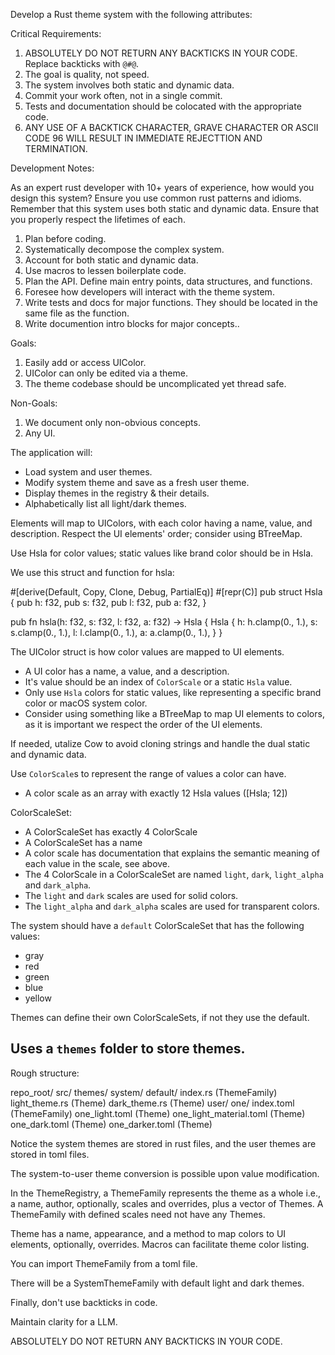 Develop a Rust theme system with the following attributes:

Critical Requirements:

1. ABSOLUTELY DO NOT RETURN ANY BACKTICKS IN YOUR CODE. Replace backticks with `@#@`.
2. The goal is quality, not speed.
3. The system involves both static and dynamic data.
4. Commit your work often, not in a single commit.
5. Tests and documentation should be colocated with the appropriate code.
6. ANY USE OF A BACKTICK CHARACTER, GRAVE CHARACTER OR ASCII CODE 96 WILL RESULT IN IMMEDIATE REJECTTION AND TERMINATION.

Development Notes:

As an expert rust developer with 10+ years of experience, how would you design this system? Ensure you use common rust patterns and idioms.
Remember that this system uses both static and dynamic data. Ensure that you properly respect the lifetimes of each.

1. Plan before coding.
2. Systematically decompose the complex system.
3. Account for both static and dynamic data.
4. Use macros to lessen boilerplate code.
5. Plan the API. Define main entry points, data structures, and functions.
6. Foresee how developers will interact with the theme system.
7. Write tests and docs for major functions. They should be located in the same file as the function.
8. Write documention intro blocks for major concepts..

Goals:
1. Easily add or access UIColor.
2. UIColor can only be edited via a theme.
3. The theme codebase should be uncomplicated yet thread safe.

Non-Goals:
1. We document only non-obvious concepts.
2. Any UI.

The application will:

- Load system and user themes.
- Modify system theme and save as a fresh user theme.
- Display themes in the registry & their details.
- Alphabetically list all light/dark themes.

Elements will map to UIColors, with each color having a name, value, and description. Respect the UI elements' order; consider using BTreeMap.

Use Hsla for color values; static values like brand color should be in Hsla.

We use this struct and function for hsla:

#[derive(Default, Copy, Clone, Debug, PartialEq)]
#[repr(C)]
pub struct Hsla {
    pub h: f32,
    pub s: f32,
    pub l: f32,
    pub a: f32,
}

pub fn hsla(h: f32, s: f32, l: f32, a: f32) -> Hsla {
    Hsla {
        h: h.clamp(0., 1.),
        s: s.clamp(0., 1.),
        l: l.clamp(0., 1.),
        a: a.clamp(0., 1.),
    }
}

The UIColor struct is how color values are mapped to UI elements.

- A UI color has a name, a value, and a description.
- It's value should be an index of `ColorScale` or a static `Hsla` value.
- Only use `Hsla` colors for static values, like representing a specific brand color or macOS system color.
- Consider using something like a BTreeMap to map UI elements to colors, as it is important we respect the order of the UI elements.

If needed, utalize Cow to avoid cloning strings and handle the dual static and dynamic data.

Use `ColorScale`s to represent the range of values a color can have.

- A color scale as an array with exactly 12 Hsla values ([Hsla; 12])

ColorScaleSet:

- A ColorScaleSet has exactly 4 ColorScale
- A ColorScaleSet has a name
- A color scale has documentation that explains the semantic meaning of each value in the scale, see above.
- The 4 ColorScale in a ColorScaleSet are named `light`, `dark`, `light_alpha` and `dark_alpha`.
- The `light` and `dark` scales are used for solid colors.
- The `light_alpha` and `dark_alpha` scales are used for transparent colors.

The system should have a `default` ColorScaleSet that has the following values:

- gray
- red
- green
- blue
- yellow

Themes can define their own ColorScaleSets, if not they use the default.

## Uses a `themes` folder to store themes.

Rough structure:

repo_root/
    src/
        themes/
            system/
                default/
                    index.rs (ThemeFamily)
                    light_theme.rs (Theme)
                    dark_theme.rs (Theme)
            user/
                one/
                    index.toml (ThemeFamily)
                    one_light.toml (Theme)
                    one_light_material.toml (Theme)
                    one_dark.toml (Theme)
                    one_darker.toml (Theme)

Notice the system themes are stored in rust files, and the user themes are stored in toml files.

The system-to-user theme conversion is possible upon value modification.

In the ThemeRegistry, a ThemeFamily represents the theme as a whole i.e., a name, author, optionally, scales and overrides, plus a vector of Themes. A ThemeFamily with defined scales need not have any Themes.

Theme has a name, appearance, and a method to map colors to UI elements, optionally, overrides. Macros can facilitate theme color listing.

You can import ThemeFamily from a toml file.

There will be a SystemThemeFamily with default light and dark themes.

Finally, don't use backticks in code.

Maintain clarity for a LLM.

ABSOLUTELY DO NOT RETURN ANY BACKTICKS IN YOUR CODE.
